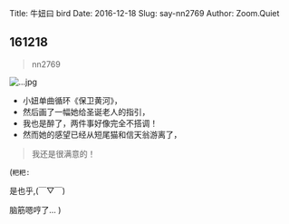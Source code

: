 Title: 牛妞曰 bird
Date: 2016-12-18
Slug: say-nn2769
Author: Zoom.Quiet


## 161218
> nn2769

![...jpg](http://zoomquiet.qiniucdn.com/niuniu-albums/nn2016/161218-nn2769.jpeg?imageView2/2/w/360)


- 小妞单曲循环《保卫黄河》，
- 然后画了一幅她给圣诞老人的指引，
- 我也是醉了，两件事好像完全不搭调！
- 然而她的感望已经从短尾猫和信天翁游离了，

> 我还是很满意的！



(`粑粑:` 

是也乎,(￣▽￣)

脑筋嗯哼了...
)
